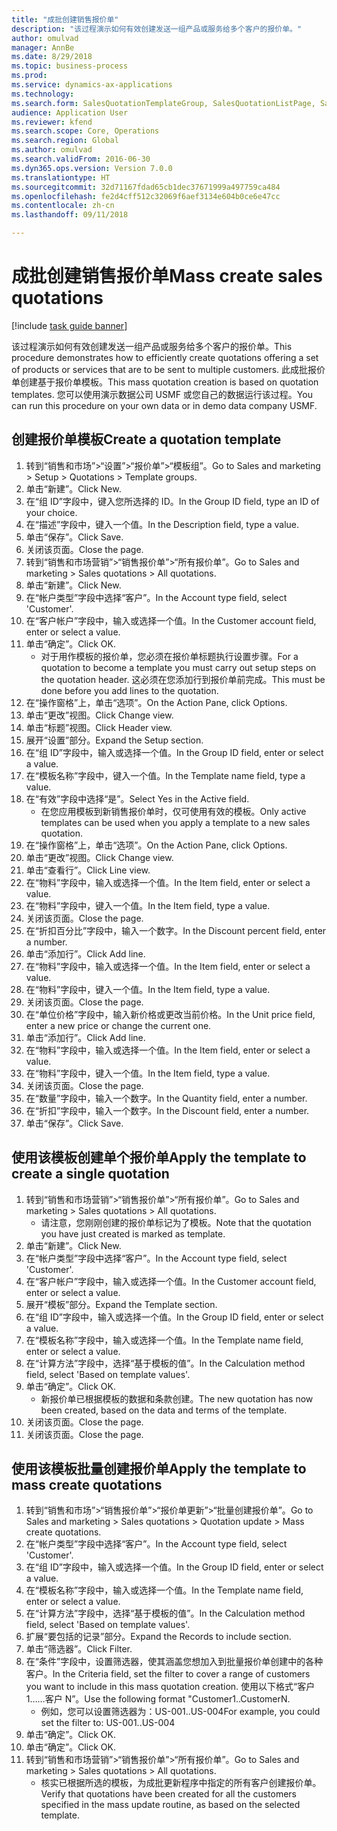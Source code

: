 ```yaml
--- 
title: "成批创建销售报价单"
description: "该过程演示如何有效创建发送一组产品或服务给多个客户的报价单。"
author: omulvad
manager: AnnBe
ms.date: 8/29/2018
ms.topic: business-process
ms.prod: 
ms.service: dynamics-ax-applications
ms.technology: 
ms.search.form: SalesQuotationTemplateGroup, SalesQuotationListPage, SalesCreateQuotation, SalesQuotationTable, SysQueryForm
audience: Application User
ms.reviewer: kfend
ms.search.scope: Core, Operations
ms.search.region: Global
ms.author: omulvad
ms.search.validFrom: 2016-06-30
ms.dyn365.ops.version: Version 7.0.0
ms.translationtype: HT
ms.sourcegitcommit: 32d71167fdad65cb1dec37671999a497759ca484
ms.openlocfilehash: fe2d4cff512c32069f6aef3134e604b0ce6e47cc
ms.contentlocale: zh-cn
ms.lasthandoff: 09/11/2018

---
```

# <a name="mass-create-sales-quotations"></a><span data-ttu-id="2cea2-103">成批创建销售报价单</span><span class="sxs-lookup"><span data-stu-id="2cea2-103">Mass create sales quotations</span></span>

[!include [task guide banner](../../includes/task-guide-banner.md)]

<span data-ttu-id="2cea2-104">该过程演示如何有效创建发送一组产品或服务给多个客户的报价单。</span><span class="sxs-lookup"><span data-stu-id="2cea2-104">This procedure demonstrates how to efficiently create quotations offering a set of products or services that are to be sent to multiple customers.</span></span> <span data-ttu-id="2cea2-105">此成批报价单创建基于报价单模板。</span><span class="sxs-lookup"><span data-stu-id="2cea2-105">This mass quotation creation is based on quotation templates.</span></span> <span data-ttu-id="2cea2-106">您可以使用演示数据公司 USMF 或您自己的数据运行该过程。</span><span class="sxs-lookup"><span data-stu-id="2cea2-106">You can run this procedure on your own data or in demo data company USMF.</span></span>


## <a name="create-a-quotation-template"></a><span data-ttu-id="2cea2-107">创建报价单模板</span><span class="sxs-lookup"><span data-stu-id="2cea2-107">Create a quotation template</span></span>
1. <span data-ttu-id="2cea2-108">转到“销售和市场”>“设置”>“报价单”>“模板组”。</span><span class="sxs-lookup"><span data-stu-id="2cea2-108">Go to Sales and marketing > Setup > Quotations > Template groups.</span></span>
2. <span data-ttu-id="2cea2-109">单击“新建”。</span><span class="sxs-lookup"><span data-stu-id="2cea2-109">Click New.</span></span>
3. <span data-ttu-id="2cea2-110">在“组 ID”字段中，键入您所选择的 ID。</span><span class="sxs-lookup"><span data-stu-id="2cea2-110">In the Group ID field, type an ID of your choice.</span></span>
4. <span data-ttu-id="2cea2-111">在“描述”字段中，键入一个值。</span><span class="sxs-lookup"><span data-stu-id="2cea2-111">In the Description field, type a value.</span></span>
5. <span data-ttu-id="2cea2-112">单击“保存”。</span><span class="sxs-lookup"><span data-stu-id="2cea2-112">Click Save.</span></span>
6. <span data-ttu-id="2cea2-113">关闭该页面。</span><span class="sxs-lookup"><span data-stu-id="2cea2-113">Close the page.</span></span>
7. <span data-ttu-id="2cea2-114">转到“销售和市场营销”>“销售报价单”>“所有报价单”。</span><span class="sxs-lookup"><span data-stu-id="2cea2-114">Go to Sales and marketing > Sales quotations > All quotations.</span></span>
8. <span data-ttu-id="2cea2-115">单击“新建”。</span><span class="sxs-lookup"><span data-stu-id="2cea2-115">Click New.</span></span>
9. <span data-ttu-id="2cea2-116">在“帐户类型”字段中选择“客户”。</span><span class="sxs-lookup"><span data-stu-id="2cea2-116">In the Account type field, select 'Customer'.</span></span>
10. <span data-ttu-id="2cea2-117">在“客户帐户”字段中，输入或选择一个值。</span><span class="sxs-lookup"><span data-stu-id="2cea2-117">In the Customer account field, enter or select a value.</span></span>
11. <span data-ttu-id="2cea2-118">单击“确定”。</span><span class="sxs-lookup"><span data-stu-id="2cea2-118">Click OK.</span></span>
    * <span data-ttu-id="2cea2-119">对于用作模板的报价单，您必须在报价单标题执行设置步骤。</span><span class="sxs-lookup"><span data-stu-id="2cea2-119">For a quotation to become a template you must carry out  setup steps on the quotation header.</span></span> <span data-ttu-id="2cea2-120">这必须在您添加行到报价单前完成。</span><span class="sxs-lookup"><span data-stu-id="2cea2-120">This must be done before you add lines to the quotation.</span></span>   
12. <span data-ttu-id="2cea2-121">在“操作窗格”上，单击“选项”。</span><span class="sxs-lookup"><span data-stu-id="2cea2-121">On the Action Pane, click Options.</span></span>
13. <span data-ttu-id="2cea2-122">单击“更改”视图。</span><span class="sxs-lookup"><span data-stu-id="2cea2-122">Click Change view.</span></span>
14. <span data-ttu-id="2cea2-123">单击“标题”视图。</span><span class="sxs-lookup"><span data-stu-id="2cea2-123">Click Header view.</span></span>
15. <span data-ttu-id="2cea2-124">展开“设置”部分。</span><span class="sxs-lookup"><span data-stu-id="2cea2-124">Expand the Setup section.</span></span>
16. <span data-ttu-id="2cea2-125">在“组 ID”字段中，输入或选择一个值。</span><span class="sxs-lookup"><span data-stu-id="2cea2-125">In the Group ID field, enter or select a value.</span></span>
17. <span data-ttu-id="2cea2-126">在“模板名称”字段中，键入一个值。</span><span class="sxs-lookup"><span data-stu-id="2cea2-126">In the Template name field, type a value.</span></span>
18. <span data-ttu-id="2cea2-127">在“有效”字段中选择“是”。</span><span class="sxs-lookup"><span data-stu-id="2cea2-127">Select Yes in the Active field.</span></span>
    * <span data-ttu-id="2cea2-128">在您应用模板到新销售报价单时，仅可使用有效的模板。</span><span class="sxs-lookup"><span data-stu-id="2cea2-128">Only active templates can be used when you apply a template to a new sales quotation.</span></span>  
19. <span data-ttu-id="2cea2-129">在“操作窗格”上，单击“选项”。</span><span class="sxs-lookup"><span data-stu-id="2cea2-129">On the Action Pane, click Options.</span></span>
20. <span data-ttu-id="2cea2-130">单击“更改”视图。</span><span class="sxs-lookup"><span data-stu-id="2cea2-130">Click Change view.</span></span>
21. <span data-ttu-id="2cea2-131">单击“查看行”。</span><span class="sxs-lookup"><span data-stu-id="2cea2-131">Click Line view.</span></span>
22. <span data-ttu-id="2cea2-132">在“物料”字段中，输入或选择一个值。</span><span class="sxs-lookup"><span data-stu-id="2cea2-132">In the Item field, enter or select a value.</span></span>
23. <span data-ttu-id="2cea2-133">在“物料”字段中，键入一个值。</span><span class="sxs-lookup"><span data-stu-id="2cea2-133">In the Item field, type a value.</span></span>
24. <span data-ttu-id="2cea2-134">关闭该页面。</span><span class="sxs-lookup"><span data-stu-id="2cea2-134">Close the page.</span></span>
25. <span data-ttu-id="2cea2-135">在“折扣百分比”字段中，输入一个数字。</span><span class="sxs-lookup"><span data-stu-id="2cea2-135">In the Discount percent field, enter a number.</span></span>
26. <span data-ttu-id="2cea2-136">单击“添加行”。</span><span class="sxs-lookup"><span data-stu-id="2cea2-136">Click Add line.</span></span>
27. <span data-ttu-id="2cea2-137">在“物料”字段中，输入或选择一个值。</span><span class="sxs-lookup"><span data-stu-id="2cea2-137">In the Item field, enter or select a value.</span></span>
28. <span data-ttu-id="2cea2-138">在“物料”字段中，键入一个值。</span><span class="sxs-lookup"><span data-stu-id="2cea2-138">In the Item field, type a value.</span></span>
29. <span data-ttu-id="2cea2-139">关闭该页面。</span><span class="sxs-lookup"><span data-stu-id="2cea2-139">Close the page.</span></span>
30. <span data-ttu-id="2cea2-140">在“单位价格”字段中，输入新价格或更改当前价格。</span><span class="sxs-lookup"><span data-stu-id="2cea2-140">In the Unit price field, enter a new price or change the current one.</span></span>
31. <span data-ttu-id="2cea2-141">单击“添加行”。</span><span class="sxs-lookup"><span data-stu-id="2cea2-141">Click Add line.</span></span>
32. <span data-ttu-id="2cea2-142">在“物料”字段中，输入或选择一个值。</span><span class="sxs-lookup"><span data-stu-id="2cea2-142">In the Item field, enter or select a value.</span></span>
33. <span data-ttu-id="2cea2-143">在“物料”字段中，键入一个值。</span><span class="sxs-lookup"><span data-stu-id="2cea2-143">In the Item field, type a value.</span></span>
34. <span data-ttu-id="2cea2-144">关闭该页面。</span><span class="sxs-lookup"><span data-stu-id="2cea2-144">Close the page.</span></span>
35. <span data-ttu-id="2cea2-145">在“数量”字段中，输入一个数字。</span><span class="sxs-lookup"><span data-stu-id="2cea2-145">In the Quantity field, enter a number.</span></span>
36. <span data-ttu-id="2cea2-146">在“折扣”字段中，输入一个数字。</span><span class="sxs-lookup"><span data-stu-id="2cea2-146">In the Discount field, enter a number.</span></span>
37. <span data-ttu-id="2cea2-147">单击“保存”。</span><span class="sxs-lookup"><span data-stu-id="2cea2-147">Click Save.</span></span>

## <a name="apply-the-template-to-create-a-single-quotation"></a><span data-ttu-id="2cea2-148">使用该模板创建单个报价单</span><span class="sxs-lookup"><span data-stu-id="2cea2-148">Apply the template to create a single quotation</span></span>
1. <span data-ttu-id="2cea2-149">转到“销售和市场营销”>“销售报价单”>“所有报价单”。</span><span class="sxs-lookup"><span data-stu-id="2cea2-149">Go to Sales and marketing > Sales quotations > All quotations.</span></span>
    * <span data-ttu-id="2cea2-150">请注意，您刚刚创建的报价单标记为了模板。</span><span class="sxs-lookup"><span data-stu-id="2cea2-150">Note that the quotation you have just created is marked as template.</span></span>  
2. <span data-ttu-id="2cea2-151">单击“新建”。</span><span class="sxs-lookup"><span data-stu-id="2cea2-151">Click New.</span></span>
3. <span data-ttu-id="2cea2-152">在“帐户类型”字段中选择“客户”。</span><span class="sxs-lookup"><span data-stu-id="2cea2-152">In the Account type field, select 'Customer'.</span></span>
4. <span data-ttu-id="2cea2-153">在“客户帐户”字段中，输入或选择一个值。</span><span class="sxs-lookup"><span data-stu-id="2cea2-153">In the Customer account field, enter or select a value.</span></span>
5. <span data-ttu-id="2cea2-154">展开“模板”部分。</span><span class="sxs-lookup"><span data-stu-id="2cea2-154">Expand the Template section.</span></span>
6. <span data-ttu-id="2cea2-155">在“组 ID”字段中，输入或选择一个值。</span><span class="sxs-lookup"><span data-stu-id="2cea2-155">In the Group ID field, enter or select a value.</span></span>
7. <span data-ttu-id="2cea2-156">在“模板名称”字段中，输入或选择一个值。</span><span class="sxs-lookup"><span data-stu-id="2cea2-156">In the Template name field, enter or select a value.</span></span>
8. <span data-ttu-id="2cea2-157">在“计算方法”字段中，选择“基于模板的值”。</span><span class="sxs-lookup"><span data-stu-id="2cea2-157">In the Calculation method field, select 'Based on template values'.</span></span>
9. <span data-ttu-id="2cea2-158">单击“确定”。</span><span class="sxs-lookup"><span data-stu-id="2cea2-158">Click OK.</span></span>
    * <span data-ttu-id="2cea2-159">新报价单已根据模板的数据和条款创建。</span><span class="sxs-lookup"><span data-stu-id="2cea2-159">The new quotation has now been created, based on the data and terms of the template.</span></span>  
10. <span data-ttu-id="2cea2-160">关闭该页面。</span><span class="sxs-lookup"><span data-stu-id="2cea2-160">Close the page.</span></span>
11. <span data-ttu-id="2cea2-161">关闭该页面。</span><span class="sxs-lookup"><span data-stu-id="2cea2-161">Close the page.</span></span>

## <a name="apply-the-template-to-mass-create-quotations"></a><span data-ttu-id="2cea2-162">使用该模板批量创建报价单</span><span class="sxs-lookup"><span data-stu-id="2cea2-162">Apply the template to mass create quotations</span></span>
1. <span data-ttu-id="2cea2-163">转到“销售和市场”>“销售报价单”>“报价单更新”>“批量创建报价单”。</span><span class="sxs-lookup"><span data-stu-id="2cea2-163">Go to Sales and marketing > Sales quotations > Quotation update > Mass create quotations.</span></span>
2. <span data-ttu-id="2cea2-164">在“帐户类型”字段中选择“客户”。</span><span class="sxs-lookup"><span data-stu-id="2cea2-164">In the Account type field, select 'Customer'.</span></span>
3. <span data-ttu-id="2cea2-165">在“组 ID”字段中，输入或选择一个值。</span><span class="sxs-lookup"><span data-stu-id="2cea2-165">In the Group ID field, enter or select a value.</span></span>
4. <span data-ttu-id="2cea2-166">在“模板名称”字段中，输入或选择一个值。</span><span class="sxs-lookup"><span data-stu-id="2cea2-166">In the Template name field, enter or select a value.</span></span>
5. <span data-ttu-id="2cea2-167">在“计算方法”字段中，选择“基于模板的值”。</span><span class="sxs-lookup"><span data-stu-id="2cea2-167">In the Calculation method field, select 'Based on template values'.</span></span>
6. <span data-ttu-id="2cea2-168">扩展“要包括的记录”部分。</span><span class="sxs-lookup"><span data-stu-id="2cea2-168">Expand the Records to include section.</span></span>
7. <span data-ttu-id="2cea2-169">单击“筛选器”。</span><span class="sxs-lookup"><span data-stu-id="2cea2-169">Click Filter.</span></span>
8. <span data-ttu-id="2cea2-170">在“条件”字段中，设置筛选器，使其涵盖您想加入到批量报价单创建中的各种客户。</span><span class="sxs-lookup"><span data-stu-id="2cea2-170">In the Criteria field, set the filter to cover a range of customers you want to include in this mass quotation creation.</span></span> <span data-ttu-id="2cea2-171">使用以下格式“客户 1……客户 N”。</span><span class="sxs-lookup"><span data-stu-id="2cea2-171">Use the following format "Customer1..CustomerN.</span></span>
    * <span data-ttu-id="2cea2-172">例如，您可以设置筛选器为：US-001..US-004</span><span class="sxs-lookup"><span data-stu-id="2cea2-172">For example, you could set the filter to: US-001..US-004</span></span>  
9. <span data-ttu-id="2cea2-173">单击“确定”。</span><span class="sxs-lookup"><span data-stu-id="2cea2-173">Click OK.</span></span>
10. <span data-ttu-id="2cea2-174">单击“确定”。</span><span class="sxs-lookup"><span data-stu-id="2cea2-174">Click OK.</span></span>
11. <span data-ttu-id="2cea2-175">转到“销售和市场营销”>“销售报价单”>“所有报价单”。</span><span class="sxs-lookup"><span data-stu-id="2cea2-175">Go to Sales and marketing > Sales quotations > All quotations.</span></span>
    * <span data-ttu-id="2cea2-176">核实已根据所选的模板，为成批更新程序中指定的所有客户创建报价单。</span><span class="sxs-lookup"><span data-stu-id="2cea2-176">Verify that quotations have been created for all the customers specified in the mass update routine, as based on the selected template.</span></span>  


